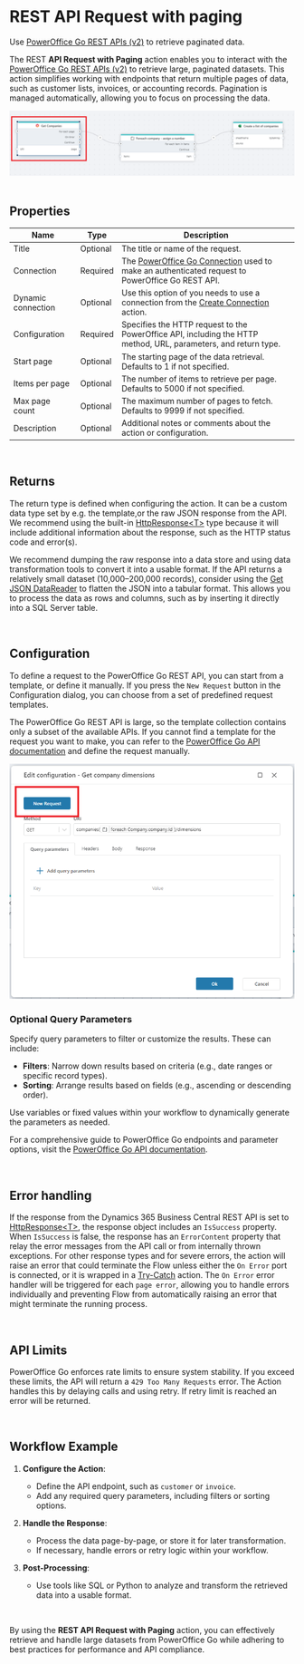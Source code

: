 # REST API Request with paging

Use [PowerOffice Go REST APIs (v2)](https://developer.poweroffice.net) to retrieve paginated data.


The REST **API Request with Paging** action enables you to interact with the [PowerOffice Go REST APIs (v2)](https://prdm0go0stor0apiv20eurw.z6.web.core.windows.net) to retrieve large, paginated datasets. This action simplifies working with endpoints that return multiple pages of data, such as customer lists, invoices, or accounting records. Pagination is managed automatically, allowing you to focus on processing the data.

![img](/images/flow/rest-api-paging-powerOff.png)  
<br/>

## Properties

| Name            | Type     | Description                                                                                   |
|----------------- | -------- | --------------------------------------------------------------------------------------------- |
| Title           | Optional | The title or name of the request.                              |
| Connection      | Required | The [PowerOffice Go Connection](./poweroffice-go-connection.md) used to make an authenticated request to PowerOffice Go REST API.     |
| Dynamic connection | Optional | Use this option of you needs to use a connection from the [Create Connection](./create-connection.md) action. |
| Configuration   | Required | Specifies the HTTP request to the PowerOffice API, including the HTTP method, URL, parameters, and return type. |
| Start page     | Optional | The starting page of the data retrieval. Defaults to 1 if not specified.           |
| Items per page  | Optional | The number of items to retrieve per page. Defaults to 5000 if not specified.                  |
| Max page count  | Optional | The maximum number of pages to fetch. Defaults to 9999 if not specified.                      |
| Description     | Optional | Additional notes or comments about the action or configuration.                               |

<br>

## Returns  

The return type is defined when configuring the action. It can be a custom data type set by e.g. the template,or the raw JSON response from the API.  
We recommend using the built-in [HttpResponse&lt;T&gt;](../../api-reference/built-in-types/http-response.md) type because it will include additional information about the response, such as the HTTP status code and error(s).

We recommend dumping the raw response into a data store and using data transformation tools to convert it into a usable format. If the API returns a relatively small dataset (10,000–200,000 records), consider using the [Get JSON DataReader](../json/get-json-datareader.md) to flatten the JSON into a tabular format. This allows you to process the data as rows and columns, such as by inserting it directly into a SQL Server table.

<br/>

## Configuration

To define a request to the PowerOffice Go REST API, you can start from a template, or define it manually.
If you press the `New Request` button in the Configuration dialog, you can choose from a set of predefined request templates.  

The PowerOffice Go REST API is large, so the template collection contains only a subset of the available APIs. If you cannot find a template for the request you want to make, you can refer to the [PowerOffice Go API documentation](https://prdm0go0stor0apiv20eurw.z6.web.core.windows.net) and define the request manually.

![img](/images/flow/dynamics365-bc-new-request.png)


### Optional Query Parameters  

Specify query parameters to filter or customize the results. These can include:  

- **Filters**: Narrow down results based on criteria (e.g., date ranges or specific record types).  
- **Sorting**: Arrange results based on fields (e.g., ascending or descending order).  

Use variables or fixed values within your workflow to dynamically generate the parameters as needed.  

For a comprehensive guide to PowerOffice Go endpoints and parameter options, visit the [PowerOffice Go API documentation](https://prdm0go0stor0apiv20eurw.z6.web.core.windows.net).  

<br/>

## Error handling

If the response from the Dynamics 365 Business Central REST API is set to [HttpResponse&lt;T&gt;](../../api-reference/built-in-types/http-response.md), the response object includes an `IsSuccess` property. When `IsSuccess` is false, the response has an `ErrorContent` property that relay the error messages from the API call or from internally thrown exceptions. 
For other response types and for severe errors, the action will raise an error that could terminate the Flow unless either the `On Error` port is connected, or it is wrapped in a [Try-Catch](../built-in/try-catch.md) action. 
The `On Error` error handler will be triggered for each `page error`, allowing you to handle errors individually and preventing Flow from automatically raising an error that might terminate the running process.

<br>

## API Limits  

PowerOffice Go enforces rate limits to ensure system stability. If you exceed these limits, the API will return a `429 Too Many Requests` error. 
The Action handles this by delaying calls and using retry. If retry limit is reached an error will be returned.

<br/>

## Workflow Example  

1. **Configure the Action**:  
   - Define the API endpoint, such as `customer` or `invoice`.  
   - Add any required query parameters, including filters or sorting options.  

2. **Handle the Response**:  
   - Process the data page-by-page, or store it for later transformation.  
   - If necessary, handle errors or retry logic within your workflow.  

3. **Post-Processing**:  
   - Use tools like SQL or Python to analyze and transform the retrieved data into a usable format.  

<br/>

By using the **REST API Request with Paging** action, you can effectively retrieve and handle large datasets from PowerOffice Go while adhering to best practices for performance and API compliance.
